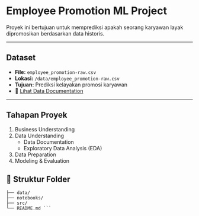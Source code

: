 # Employee Promotion ML Project

Proyek ini bertujuan untuk memprediksi apakah seorang karyawan layak dipromosikan berdasarkan data historis.

---

## Dataset
- **File:** `employee_promotion-raw.csv`  
- **Lokasi:** `/data/employee_promotion-raw.csv`  
- **Tujuan:** Prediksi kelayakan promosi karyawan  
- 📄 [Lihat Data Documentation](data_documentation/data_documentation.md)

---

## Tahapan Proyek
1. Business Understanding 
2. Data Understanding
   - Data Documentation
   - Exploratory Data Analysis (EDA)  
5. Data Preparation
6. Modeling & Evaluation  

## 📁 Struktur Folder 
``` employee-promotion-ml-project/ 
├── data/
├── notebooks/
├── src/
└── README.md ```

